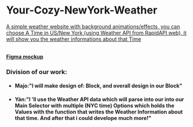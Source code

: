 # Your-Cozy-NewYork-Weather

<p><u> A simple weather website with background animations/effects, you can choose A Time in US/New York (using Weather API from RapidAPI web), it will show you the weather informations about that Time </u></p>
<br/>
<a href="https://www.figma.com/file/UspwXFmr15akQ2tFMfpSGy/Untitled?node-id=0%3A1"><b>Figma mockup</B></a>
<h3>Division of our work:</h3>
<ul>
  <li><h4>Majo:"I will make design of:  Block, and overall design in our Block"</h4></li>
  <li><h4>Yán:"I ’ll use the Weather API data which will parse into our into our Main Selector with multiple (NYC time) Options which holds the Values with the function that writes the Weather Information about that time. And after that i could develope much more!" </h4></li>
</ul>
<img href="colorful divided divs D.png"></img>
